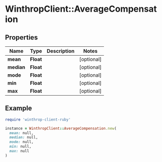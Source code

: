 # WinthropClient::AverageCompensation

## Properties

| Name | Type | Description | Notes |
| ---- | ---- | ----------- | ----- |
| **mean** | **Float** |  | [optional] |
| **median** | **Float** |  | [optional] |
| **mode** | **Float** |  | [optional] |
| **min** | **Float** |  | [optional] |
| **max** | **Float** |  | [optional] |

## Example

```ruby
require 'winthrop-client-ruby'

instance = WinthropClient::AverageCompensation.new(
  mean: null,
  median: null,
  mode: null,
  min: null,
  max: null
)
```

